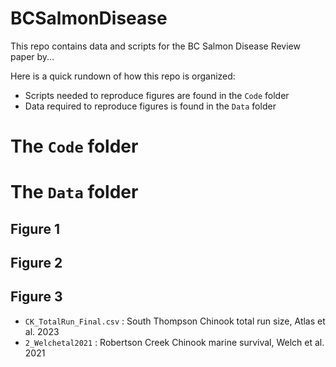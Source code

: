 # BCSalmonDisease

This repo contains data and scripts for the BC Salmon Disease Review paper by...

Here is a quick rundown of how this repo is organized:

- Scripts needed to reproduce figures are found in the `Code` folder 
- Data required to reproduce figures is found in the `Data` folder 

# The `Code` folder # 

# The `Data` folder #

## Figure 1 ##

## Figure 2 ##

## Figure 3 ##

- `CK_TotalRun_Final.csv` : South Thompson Chinook total run size, Atlas et al. 2023
- `2_Welchetal2021` : Robertson Creek Chinook marine survival, Welch et al. 2021